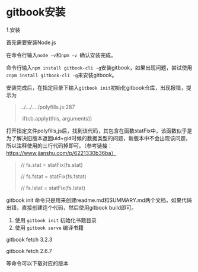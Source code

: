 # gitbook安装

1.安装

首先需要安装Node.js

在命令行输入`node -v`和`npm -v `确认安装完成。

命令行输入`npm install gitbook-cli -g`安装gitbook，如果出现问题，尝试使用`cnpm install gitbook-cli -g`来安装gitbook。

安装完成后，在指定目录下输入`gitbook init`初始化gitbook仓库，出现报错，提示为

>../.../..../polyfills.js:287
>
>​	if(cb.apply(this, arguments))

打开指定文件polyfills,js后，找到该代码，其包含在函数statFix中，该函数似乎是为了解决旧版本返回uid+gid时候的数据类型的问题，新版本中不会出现该问题，所以注释使用的三行代码掉即可。（参考链接：https://www.jianshu.com/p/6221330b36ba）

> // fs.stat = statFix(fs.stat)
>
> // fs.fstat = statFix(fs.fstat)
>
> // fs.lstat = statFix(fs.lstat)



gitbook init 命令只是用来创建readme.md和SUMMARY.md两个文档，如果代码出错，直接创建连个代码，然后使用gitbook build即可。



1. 使用 `gitbook init` 初始化书籍目录
2. 使用 `gitbook serve` 编译书籍



gitbook fetch 3.2.3  

gitbook fetch 2.6.7

等命令可以下载对应的版本